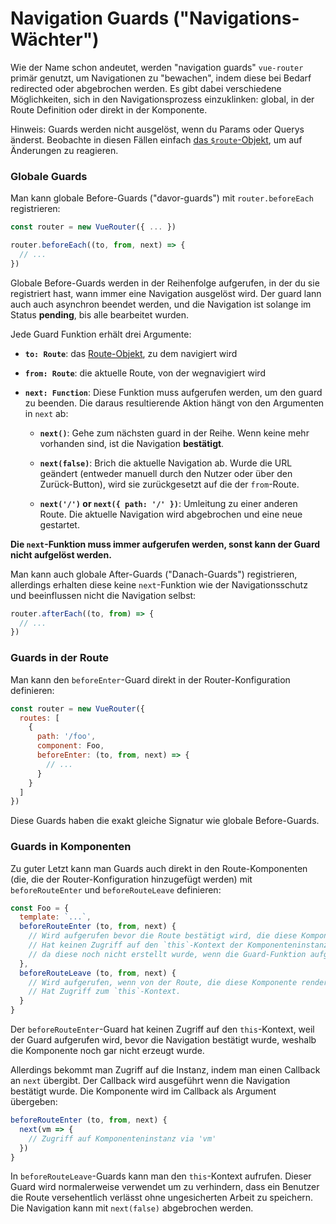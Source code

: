 # Navigation Guards ("Navigations-Wächter")

Wie der Name schon andeutet, werden "navigation guards" `vue-router` primär genutzt, um Navigationen zu "bewachen", indem diese bei Bedarf redirected oder abgebrochen werden. Es gibt dabei verschiedene Möglichkeiten, sich in den Navigationsprozess einzuklinken: global, in der Route Definition oder direkt in der Komponente.

Hinweis: Guards werden nicht ausgelöst, wenn du Params oder Querys änderst. Beobachte in diesen Fällen einfach [das `$route`-Objekt](../essentials/dynamic-matching.md#reacting-to-params-changes), um auf Änderungen zu reagieren.

### Globale Guards

Man kann globale Before-Guards ("davor-guards") mit `router.beforeEach` registrieren:

``` js
const router = new VueRouter({ ... })

router.beforeEach((to, from, next) => {
  // ...
})
```

Globale Before-Guards werden in der Reihenfolge aufgerufen, in der du sie registriert hast, wann immer eine Navigation ausgelöst wird. Der guard lann auch auch asynchron beendet werden, und die Navigation ist solange im Status **pending**, bis alle bearbeitet wurden.

Jede Guard Funktion erhält drei Argumente:

- **`to: Route`**: das [Route-Objekt](../api/route-object.md), zu dem navigiert wird

- **`from: Route`**: die aktuelle Route, von der wegnavigiert wird

- **`next: Function`**: Diese Funktion muss aufgerufen werden, um den guard zu beenden. Die daraus resultierende Aktion hängt von den Argumenten in `next` ab:

  - **`next()`**: Gehe zum nächsten guard in der Reihe. Wenn keine mehr vorhanden sind, ist die Navigation **bestätigt**.

  - **`next(false)`**: Brich die aktuelle Navigation ab. Wurde die URL geändert (entweder manuell durch den Nutzer oder über den Zurück-Button), wird sie zurückgesetzt auf die der `from`-Route.

  - **`next('/')` or `next({ path: '/' })`**: Umleitung zu einer anderen Route. Die aktuelle Navigation wird abgebrochen und eine neue gestartet.

**Die `next`-Funktion muss immer aufgerufen werden, sonst kann der Guard nicht aufgelöst werden.**

Man kann auch globale After-Guards ("Danach-Guards") registrieren, allerdings erhalten diese keine `next`-Funktion wie der Navigationsschutz und beeinflussen nicht die Navigation selbst:

``` js
router.afterEach((to, from) => {
  // ...
})
```

### Guards in der Route

Man kann den `beforeEnter`-Guard direkt in der Router-Konfiguration definieren:

``` js
const router = new VueRouter({
  routes: [
    {
      path: '/foo',
      component: Foo,
      beforeEnter: (to, from, next) => {
        // ...
      }
    }
  ]
})
```

Diese Guards haben die exakt gleiche Signatur wie globale Before-Guards.

### Guards in Komponenten

Zu guter Letzt kann man Guards auch direkt in den Route-Komponenten (die, die der Router-Konfiguration hinzugefügt werden) mit `beforeRouteEnter` und `beforeRouteLeave` definieren:

``` js
const Foo = {
  template: `...`,
  beforeRouteEnter (to, from, next) {
    // Wird aufgerufen bevor die Route bestätigt wird, die diese Komponenten rendert.
    // Hat keinen Zugriff auf den `this`-Kontext der Komponenteninstanz,
    // da diese noch nicht erstellt wurde, wenn die Guard-Funktion aufgerufen wird.
  },
  beforeRouteLeave (to, from, next) {
    // Wird aufgerufen, wenn von der Route, die diese Komponente rendert, wegnavigiert wird.
    // Hat Zugriff zum `this`-Kontext.
  }
}
```

Der `beforeRouteEnter`-Guard hat keinen Zugriff auf den `this`-Kontext, weil der Guard aufgerufen wird, bevor die Navigation bestätigt wurde, weshalb die Komponente noch gar nicht erzeugt wurde.

Allerdings bekommt man Zugriff auf die Instanz, indem man einen Callback an `next` übergibt. Der Callback wird ausgeführt wenn die Navigation bestätigt wurde. Die Komponente wird im Callback als Argument übergeben:

``` js
beforeRouteEnter (to, from, next) {
  next(vm => {
    // Zugriff auf Komponenteninstanz via 'vm'
  })
}
```

In `beforeRouteLeave`-Guards kann man den `this`-Kontext aufrufen. Dieser Guard wird normalerweise verwendet um zu verhindern, dass ein Benutzer die Route versehentlich verlässt ohne ungesicherten Arbeit zu speichern. Die Navigation kann mit `next(false)` abgebrochen werden.
